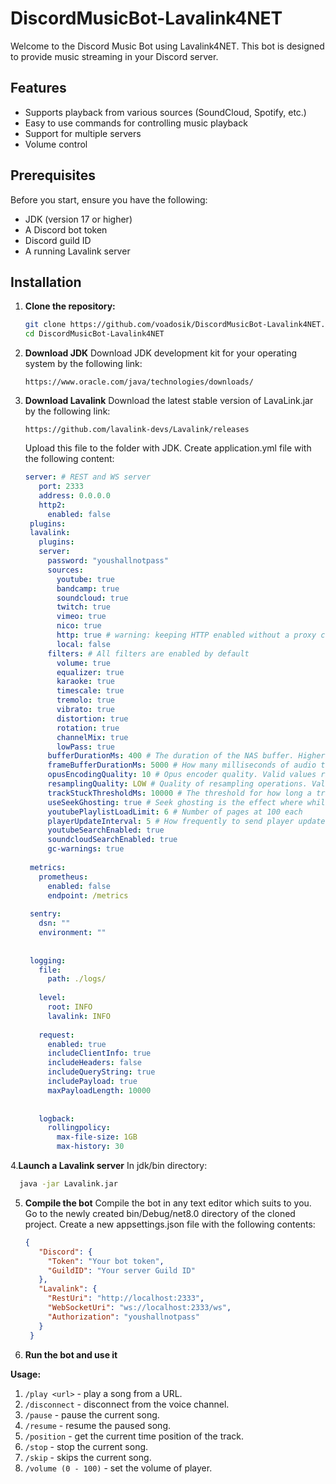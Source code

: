 # DiscordMusicBot-Lavalink4NET

Welcome to the Discord Music Bot using Lavalink4NET. This bot is designed to provide music streaming in your Discord server.

## Features

- Supports playback from various sources (SoundCloud, Spotify, etc.)
- Easy to use commands for controlling music playback
- Support for multiple servers
- Volume control

## Prerequisites

Before you start, ensure you have the following:

- JDK (version 17 or higher)
- A Discord bot token
- Discord guild ID
- A running Lavalink server

## Installation

1. **Clone the repository:**

   ```bash
   git clone https://github.com/voadosik/DiscordMusicBot-Lavalink4NET.git
   cd DiscordMusicBot-Lavalink4NET
   ```
2. **Download JDK**
   Download JDK development kit for your operating system by the following link:
   ```
   https://www.oracle.com/java/technologies/downloads/
   ```
3. **Download Lavalink**
   Download the latest stable version of LavaLink.jar by the following link:
   ```
   https://github.com/lavalink-devs/Lavalink/releases
   ```
   Upload this file to the folder with JDK.
   Create application.yml file with the following content:
   ```application.yml
   server: # REST and WS server
      port: 2333
      address: 0.0.0.0
      http2:
        enabled: false 
    plugins:
    lavalink:
      plugins:
      server:
        password: "youshallnotpass"
        sources:
          youtube: true
          bandcamp: true
          soundcloud: true
          twitch: true
          vimeo: true
          nico: true
          http: true # warning: keeping HTTP enabled without a proxy configured could expose your server's IP address.
          local: false
        filters: # All filters are enabled by default
          volume: true
          equalizer: true
          karaoke: true
          timescale: true
          tremolo: true
          vibrato: true
          distortion: true
          rotation: true
          channelMix: true
          lowPass: true
        bufferDurationMs: 400 # The duration of the NAS buffer. Higher values fare better against longer GC pauses. Duration <= 0 to disable JDA-NAS. Minimum of 40ms, lower values may introduce pauses.
        frameBufferDurationMs: 5000 # How many milliseconds of audio to keep buffered
        opusEncodingQuality: 10 # Opus encoder quality. Valid values range from 0 to 10, where 10 is best quality but is the most expensive on the CPU.
        resamplingQuality: LOW # Quality of resampling operations. Valid values are LOW, MEDIUM and HIGH, where HIGH uses the most CPU.
        trackStuckThresholdMs: 10000 # The threshold for how long a track can be stuck. A track is stuck if does not return any audio data.
        useSeekGhosting: true # Seek ghosting is the effect where whilst a seek is in progress, the audio buffer is read from until empty, or until seek is ready.
        youtubePlaylistLoadLimit: 6 # Number of pages at 100 each
        playerUpdateInterval: 5 # How frequently to send player updates to clients, in seconds
        youtubeSearchEnabled: true
        soundcloudSearchEnabled: true
        gc-warnings: true
    
    metrics:
      prometheus:
        enabled: false
        endpoint: /metrics
    
    sentry:
      dsn: ""
      environment: ""
    
    
    logging:
      file:
        path: ./logs/
    
      level:
        root: INFO
        lavalink: INFO
    
      request:
        enabled: true
        includeClientInfo: true
        includeHeaders: false
        includeQueryString: true
        includePayload: true
        maxPayloadLength: 10000
    
    
      logback:
        rollingpolicy:
          max-file-size: 1GB
          max-history: 30
   ```
4.**Launch a Lavalink server**
  In jdk/bin directory:
  ```bash
    java -jar Lavalink.jar
  ```

5. **Compile the bot**
   Compile the bot in any text editor which suits to you.
   Go to the newly created bin/Debug/net8.0 directory of the cloned project.
   Create a new appsettings.json file with the following contents:
   ```appsettings.json
   {
      "Discord": {
        "Token": "Your bot token",
        "GuildID": "Your server Guild ID"
      },
      "Lavalink": {
        "RestUri": "http://localhost:2333",
        "WebSocketUri": "ws://localhost:2333/ws",
        "Authorization": "youshallnotpass"
      }
    }

   ```
6. **Run the bot and use it**

**Usage:**
1. ```/play <url>``` - play a song from a URL.
2. ```/disconnect``` - disconnect from the voice channel.
3. ```/pause``` - pause the current song.
4. ```/resume``` - resume the paused song.
5. ```/position``` - get the current time position of the track.
6. ```/stop``` - stop the current song.
7. ```/skip``` - skips the current song.
8. ```/volume (0 - 100)``` - set the volume of player.


